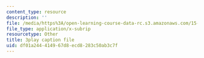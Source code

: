 ```yaml
---
content_type: resource
description: ''
file: /media/https%3A/open-learning-course-data-rc.s3.amazonaws.com/15-071-the-analytics-edge-spring-2017/df01a244414967d8ecd8283c50ab3c7f_Du0HgYO3E6U.srt
file_type: application/x-subrip
resourcetype: Other
title: 3play caption file
uid: df01a244-4149-67d8-ecd8-283c50ab3c7f
---
```

